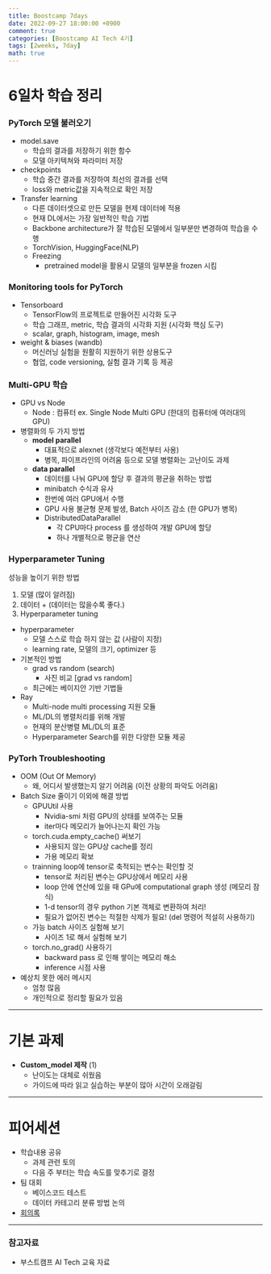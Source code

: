 ```yaml
---
title: Boostcamp 7days
date: 2022-09-27 18:00:00 +0900
comment: true
categories: [Boostcamp AI Tech 4기]
tags: [2weeks, 7day]
math: true
---
```


# 6일차 학습 정리
<h3 data-toc-skip> PyTorch 모델 불러오기 </h3>

- model.save
  - 학습의 결과를 저장하기 위한 함수
  - 모델 아키텍쳐와 파라미터 저장
- checkpoints
  - 학습 중간 결과를 저장하여 최선의 결과를 선택
  - loss와 metric값을 지속적으로 확인 저장
- Transfer learning
  - 다른 데이터셋으로 만든 모델을 현제 데이터에 적용
  - 현재 DL에서는 가장 일반적인 학습 기법
  - Backbone architecture가 잘 학습된 모델에서 일부분만 변경하여 학습을 수행
  - TorchVision, HuggingFace(NLP)
  - Freezing
    - pretrained model을 활용시 모델의 일부분을 frozen 시킴

<h3 data-toc-skip> Monitoring tools for PyTorch </h3>

- Tensorboard
  - TensorFlow의 프로젝트로 만들어진 시각화 도구
  - 학습 그래프, metric, 학습 결과의 시각화 지원 (시각화 핵심 도구)
  - scalar, graph, histogram, image, mesh
- weight & biases (wandb)
  - 머신러닝 실험을 원활히 지원하기 위한 상용도구
  - 협업, code versioning, 실험 결과 기록 등 제공

<h3 data-toc-skip> Multi-GPU 학습 </h3>

- GPU vs Node
  - Node : 컴퓨터 ex. Single Node Multi GPU (한대의 컴퓨터에 여러대의 GPU)
- 병렬화의 두 가지 방법
  - **model parallel**
    - 대표적으로 alexnet (생각보다 예전부터 사용)
    - 병목, 파이프라인의 어려움 등으로 모델 병렬화는 고난이도 과제
  - **data parallel**
    - 데이터를 나눠 GPU에 할당 후 결과의 평균을 취하는 방법
    - minibatch 수식과 유사
    - 한번에 여러 GPU에서 수행 
    - GPU 사용 불균형 문제 발생, Batch 사이즈 감소 (한 GPU가 병목)
    - DistributedDataParallel
      - 각 CPU마다 process 를 생성하여 개발 GPU에 할당
      - 하나 개별적으로 평균을 연산

<h3 data-toc-skip> Hyperparameter Tuning </h3>

성능을 높이기 위한 방법
1. 모델 (많이 알려짐)
2. 데이터 + (데이터는 많을수록 좋다.)
3. Hyperparameter tuning
- hyperparameter
  - 모델 스스로 학습 하지 않는 값 (사람이 지정)
  - learning rate, 모델의 크기, optimizer 등
- 기본적인 방법
  - grad vs random (search)
    - 사진 비교 [grad vs random]
  - 최근에는 베이지안 기반 기법들
- Ray
  - Multi-node multi processing 지원 모듈
  - ML/DL의 병렬처리를 위해 개발
  - 현재의 분산병렬 ML/DL의 표준
  - Hyperparameter Search를 위한 다양한 모듈 제공

<h3 data-toc-skip> PyTorh Troubleshooting </h3>

- OOM (Out Of Memory)
  - 왜, 어디서 발생했는지 알기 어려움 (이전 상황의 파악도 어려움)
- Batch Size 줄이기 이외에 해결 방법
  - GPUUtil 사용
    - Nvidia-smi 처럼 GPU의 상태를 보여주는 모듈
    - iter마다 메모리가 늘어나는지 확인 가능
  - torch.cuda.empty_cache() 써보기
    - 사용되지 않는 GPU상 cache를 정리
    - 가용 메모리 확보 
  - trainning loop에 tensor로 축적되는 변수는 확인할 것
    - tensor로 처리된 변수는 GPU상에서 메모리 사용
    - loop 안에 연산에 있을 때 GPu에 computational graph 생성 (메모리 잠식)
    - 1-d tensor의 경우 python 기본 객체로 변환하여 처리!
    - 필요가 없어진 변수는 적절한 삭제가 필요! (del 명령어 적설히 사용하기)
  - 가능 batch 사이즈 실험해 보기
    - 사이즈 1로 해서 실험해 보기
  - torch.no_grad() 사용하기
    - backward pass 로 인해 쌓이는 메모리 해소
    - inference 시점 사용
- 예상치 못한 에러 메시지
  - 엄청 많음
  - 개인적으로 정리할 필요가 있음

---

# 기본 과제
- **Custom_model 제작** (1)
  - 난이도는 대체로 쉬웠음
  - 가이드에 따라 읽고 실습하는 부분이 많아 시간이 오래걸림

---

# 피어세션
- 학습내용 공유
  - 과제 관련 토의
  - 다음 주 부터는 학습 속도를 맞추기로 결정
- 팀 대회
  - 베이스코드 테스트
  - 데이터 카테고리 분류 방법 논의
- [회의록](https://night-eustoma-5f3.notion.site/9-27-20395f5f80e148debfeef3193a7e9545)
  
---
### 참고자료
- 부스트캠프 AI Tech 교육 자료